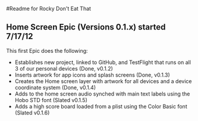 #Readme for Rocky Don't Eat That

## Home Screen Epic (Versions 0.1.x) started 7/17/12
This first Epic does the following:

* Establishes new project, linked to GitHub, and TestFlight that runs on all 3 of our personal devices (Done, v0.1.2)
* Inserts artwork for app icons and splash screens (Done, v0.1.3)
* Creates the Home screen layer with artwork for all devices and a device coordinate system (Done, v0.1.4)
* Adds to the home screen audio synched with main text labels using the Hobo STD font (Slated v0.1.5)
* Adds a high score board loaded from a plist using the Color Basic font (Slated v0.1.6)

